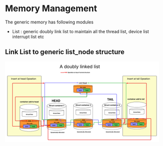 # Memory Management
The generic memory has following modules
* List : generic doubly link list to maintain 
	 all the thread list, device list interrupt list etc

## Link List to generic list_node structure

![Generic doubly link list](../docs/pics/Doubly_link_list.png)

